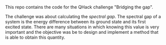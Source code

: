 This repo contains the code for the QHack challenge "Bridging the gap".

The challenge was about calculating the *spectral gap*. The spectral gap of a system is the energy difference between its ground state and its first excited state.
There are many situations in which knowing this value is very important and the objective was be to design and implement a method that is able to obtain this quantity.
